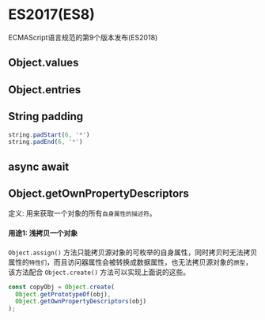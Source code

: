 # ES2017(ES8)

ECMAScript语言规范的第9个版本发布(ES2018)

## Object.values

## Object.entries

## String padding

```js
string.padStart(6, '*')
string.padEnd(6, '*')
```


## async await


## Object.getOwnPropertyDescriptors

定义: 用来获取一个对象的所有`自身属性的描述符`。


#### 用途1: 浅拷贝一个对象
`Object.assign()` 方法只能拷贝源对象的可枚举的自身属性，同时拷贝时无法拷贝属性的`特性们`，而且访问器属性会被转换成数据属性，也无法拷贝源对象的`原型`，该方法配合 `Object.create()` 方法可以实现上面说的这些。
```js
const copyObj = Object.create(
  Object.getPrototypeOf(obj),
  Object.getOwnPropertyDescriptors(obj)
);

```


